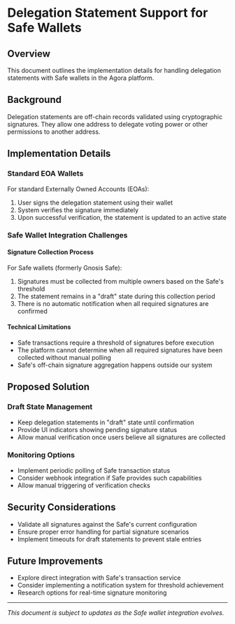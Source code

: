 # Delegation Statement Support for Safe Wallets

## Overview
This document outlines the implementation details for handling delegation statements with Safe wallets in the Agora platform.

## Background
Delegation statements are off-chain records validated using cryptographic signatures. They allow one address to delegate voting power or other permissions to another address.

## Implementation Details

### Standard EOA Wallets
For standard Externally Owned Accounts (EOAs):
1. User signs the delegation statement using their wallet
2. System verifies the signature immediately
3. Upon successful verification, the statement is updated to an active state

### Safe Wallet Integration Challenges

#### Signature Collection Process
For Safe wallets (formerly Gnosis Safe):
1. Signatures must be collected from multiple owners based on the Safe's threshold
2. The statement remains in a "draft" state during this collection period
3. There is no automatic notification when all required signatures are confirmed

#### Technical Limitations
- Safe transactions require a threshold of signatures before execution
- The platform cannot determine when all required signatures have been collected without manual polling
- Safe's off-chain signature aggregation happens outside our system

## Proposed Solution

### Draft State Management
- Keep delegation statements in "draft" state until confirmation
- Provide UI indicators showing pending signature status
- Allow manual verification once users believe all signatures are collected

### Monitoring Options
- Implement periodic polling of Safe transaction status
- Consider webhook integration if Safe provides such capabilities
- Allow manual triggering of verification checks

## Security Considerations
- Validate all signatures against the Safe's current configuration
- Ensure proper error handling for partial signature scenarios
- Implement timeouts for draft statements to prevent stale entries

## Future Improvements
- Explore direct integration with Safe's transaction service
- Consider implementing a notification system for threshold achievement
- Research options for real-time signature monitoring

---
*This document is subject to updates as the Safe wallet integration evolves.*
